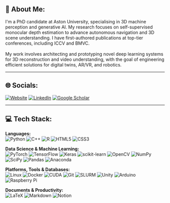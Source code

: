 ## 💫 About Me:
I'm a PhD candidate at Aston University, specialising in 3D machine perception and generative AI. My research focuses on self-supervised monocular depth estimation to advance autonomous navigation and 3D scene understanding. I have first-authored publications at top-tier conferences, including ICCV and BMVC.<br><br>My work involves architecting and prototyping novel deep learning systems for 3D reconstruction and video understanding, with the goal of engineering efficient solutions for digital twins, AR/VR, and robotics.

---

## 🌐 Socials:
<p align="left">
<a href="https://kieran514.github.io/" target="_blank"><img src="https://img.shields.io/badge/Website-3b5998?style=for-the-badge&logo=google-chrome&logoColor=white" alt="Website"/></a>
<a href="https://www.linkedin.com/in/kieran-saunders-6a5a801a3/" target="_blank"><img src="https://img.shields.io/badge/LinkedIn-0077B5?style=for-the-badge&logo=linkedin&logoColor=white" alt="LinkedIn"/></a>
<a href="https://scholar.google.com/citations?user=Gbr4BMEAAAAJ&hl=en" target="_blank"><img src="https://img.shields.io/badge/Google_Scholar-4285F4?style=for-the-badge&logo=google-scholar&logoColor=white" alt="Google Scholar"/></a>
</p>

---

## 💻 Tech Stack:
<p align="left">
<strong>Languages:</strong><br>
<img src="https://img.shields.io/badge/Python-3776AB?style=flat&logo=python&logoColor=white" alt="Python"/>
<img src="https://img.shields.io/badge/C%2B%2B-00599C?style=flat&logo=cplusplus&logoColor=white" alt="C++"/>
<img src="https://img.shields.io/badge/R-276DC3?style=flat&logo=r&logoColor=white" alt="R"/>
<img src="https://img.shields.io/badge/HTML5-E34F26?style=flat&logo=html5&logoColor=white" alt="HTML5"/>
<img src="https://img.shields.io/badge/CSS3-1572B6?style=flat&logo=css3&logoColor=white" alt="CSS3"/>
</p>
<p align="left">
<strong>Data Science & Machine Learning:</strong><br>
<img src="https://img.shields.io/badge/PyTorch-EE4C2C?style=flat&logo=PyTorch&logoColor=white" alt="PyTorch"/>
<img src="https://img.shields.io/badge/TensorFlow-FF6F00?style=flat&logo=TensorFlow&logoColor=white" alt="TensorFlow"/>
<img src="https://img.shields.io/badge/Keras-D00000?style=flat&logo=Keras&logoColor=white" alt="Keras"/>
<img src="https://img.shields.io/badge/scikit--learn-F7931E?style=flat&logo=scikit-learn&logoColor=white" alt="scikit-learn"/>
<img src="https://img.shields.io/badge/OpenCV-5C3EE8?style=flat&logo=opencv&logoColor=white" alt="OpenCV"/>
<img src="https://img.shields.io/badge/NumPy-013243?style=flat&logo=numpy&logoColor=white" alt="NumPy"/>
<img src="https://img.shields.io/badge/SciPy-0C55A5?style=flat&logo=scipy&logoColor=white" alt="SciPy"/>
<img src="https://img.shields.io/badge/Pandas-150458?style=flat&logo=pandas&logoColor=white" alt="Pandas"/>
<img src="https://img.shields.io/badge/Anaconda-44A833?style=flat&logo=anaconda&logoColor=white" alt="Anaconda"/>
</p>
<p align="left">
<strong>Platforms, Tools & Databases:</strong><br>
<img src="https://img.shields.io/badge/Linux-FCC624?style=flat&logo=linux&logoColor=black" alt="Linux"/>
<img src="https://img.shields.io/badge/Docker-2496ED?style=flat&logo=docker&logoColor=white" alt="Docker"/>
<img src="https://img.shields.io/badge/CUDA-76B900?style=flat&logo=nvidia&logoColor=white" alt="CUDA"/>
<img src="https://img.shields.io/badge/Git-F05032?style=flat&logo=git&logoColor=white" alt="Git"/>
<img src="https://img.shields.io/badge/SLURM-128c44?style=flat&logo=linux&logoColor=white" alt="SLURM"/>
<img src="https://img.shields.io/badge/Unity-20232A?style=flat&logo=unity&logoColor=white" alt="Unity"/>
<img src="https://img.shields.io/badge/Arduino-00979D?style=flat&logo=Arduino&logoColor=white" alt="Arduino"/>
<img src="https://img.shields.io/badge/Raspberry%20Pi-C51A4A?style=flat&logo=Raspberry-Pi&logoColor=white" alt="Raspberry Pi"/>
</p>
<p align="left">
<strong>Documents & Productivity:</strong><br>
<img src="https://img.shields.io/badge/LaTeX-008080?style=flat&logo=latex&logoColor=white" alt="LaTeX"/>
<img src="https://img.shields.io/badge/Markdown-000000?style=flat&logo=markdown&logoColor=white" alt="Markdown"/>
<img src="https://img.shields.io/badge/Notion-000000?style=flat&logo=notion&logoColor=white" alt="Notion"/>
</p>
